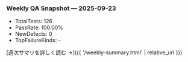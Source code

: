 ### Weekly QA Snapshot — 2025-09-23

- TotalTests: 126
- PassRate: 100.00%
- NewDefects: 0
- TopFailureKinds: -

[週次サマリを詳しく読む →]({{ '/weekly-summary.html' | relative_url }})
